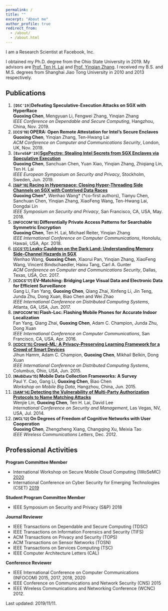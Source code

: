 ```yaml
---
permalink: /
title: ""
excerpt: "About me"
author_profile: true
redirect_from: 
  - /about/
  - /about.html
---
```


I am a Research Scientist at Facebook, Inc.

I obtained my Ph.D. degree from the Ohio State University in 2019. My advisors are [Prof. Ten H. Lai](http://web.cse.ohio-state.edu/~lai.1/) and [Prof. Yinqian Zhang](http://web.cse.ohio-state.edu/~zhang.834/). I received my B.S. and M.S. degrees from Shanghai Jiao Tong University in 2010 and 2013 respectively.

Publications
------
1. **`[DSC'19]`Defeating Speculative-Execution Attacks on SGX with HyperRace**  
**Guoxing Chen**, Mengyuan Li, Fengwei Zhang, Yinqian Zhang  
_IEEE Conference on Dependable and Secure Computing_, Hangzhou, China, Nov. 2019.
1. **<small>[CCS'19]</small> OPERA: Open Remote Attestation for Intel’s Secure Enclaves**  
**Guoxing Chen**, Yinqian Zhang, Ten-Hwang Lai  
_ACM Conference on Computer and Communications Security_, London, UK, Nov. 2019.
1.  **`[EuroS&P'19]`[SgxPectre: Stealing Intel Secrets from SGX Enclaves via Speculative Execution](https://arxiv.org/pdf/1802.09085.pdf)**  
**Guoxing Chen**, Sanchuan Chen, Yuan Xiao, Yinqian Zhang, Zhiqiang Lin, Ten H. Lai  
_IEEE European Symposium on Security and Privacy_, Stockholm, Sweden, Jun. 2019.
1. [**<small>[S&P'18]</small> Racing in Hyperspace: Closing Hyper-Threading Side Channels on SGX with Contrived Data Races**](https://ieeexplore.ieee.org/stamp/stamp.jsp?tp=&arnumber=8418603)  
**Guoxing Chen\***, Wenhao Wang\* (\*co-first authors), Tianyu Chen, Sanchuan Chen, Yinqian Zhang, XiaoFeng Wang, Ten-Hwang Lai, Dongdai Lin  
_IEEE Symposium on Security and Privacy_, San Francisco, CA, USA, May. 2018.
1. **<small>[INFOCOM'18]</small> Differentially Private Access Patterns for Searchable Symmetric Encryption**  
**Guoxing Chen**, Ten H. Lai, Michael Reiter, Yinqian Zhang  
_IEEE International Conference on Computer Communications_, Honolulu, Hawaii, USA, Apr. 2018.
1. [**<small>[CCS'17]</small> Leaky Cauldron on the Dark Land: Understanding Memory Side-Channel Hazards in SGX**](https://arxiv.org/pdf/1705.07289.pdf)  
Wenhao Wang, **Guoxing Chen**, Xiaorui Pan, Yinqian Zhang, XiaoFeng Wang, Vincent Bindschaedler, Haixu Tang, Carl A. Gunter  
_ACM Conference on Computer and Communications Security_, Dallas, Texas, USA, Oct. 2017.
1. **<small>[ICDCS'17]</small> EV-Matching: Bridging Large Visual Data and Electronic Data for Efficient Surveillance**  
Gang Li, Fan Yang, **Guoxing Chen**, Qiang Zhai, Xinfeng Li, Jin Teng, Junda Zhu, Dong Xuan, Biao Chen and Wei Zhao  
_IEEE International Conference on Distributed Computing Systems_, Atlanta, GA, USA, Jun. 2017.
1. **<small>[INFOCOM'16]</small> Flash-Loc: Flashing Mobile Phones for Accurate Indoor Localization**  
Fan Yang, Qiang Zhai, **Guoxing Chen**, Adam C. Champion, Junda Zhu, Dong Xuan  
_IEEE International Conference on Computer Communications_, San Francisco, CA, USA, Apr. 2016.
1. [**<small>[ICDCS'15]</small> Crowd-ML: A Privacy-Preserving Learning Framework for a Crowd of Smart Devices**](https://arxiv.org/pdf/1501.02484.pdf)  
Jihun Hamm, Adam C. Champion, **Guoxing Chen**, Mikhail Belkin, Dong Xuan  
_IEEE International Conference on Distributed Computing Systems_, Columbus, Ohio, USA, Jun. 2015.
1. **<small>[MoBiData'15]</small> Mobile Data Collection Frameworks: A Survey**  
Paul Y. Cao, Gang Li, **Guoxing Chen**, Biao Chen  
_Workshop on Mobile Big Data_, Hangzhou, China, Jun. 2015.
1. [**<small>[SAM'14]</small> Detecting the Vulnerability of Multi-Party Authorization Protocols to Name Matching Attacks**](http://worldcomp-proceedings.com/proc/p2014/SAM9785.pdf)  
Wenjie Lin, **Guoxing Chen**, Ten H. Lai, David Lee  
_International Conference on Security and Management_, Las Vegas, NV, USA, Jul. 2014.
1. **<small>[WCL'12]</small> On Degrees of Freedom of Cognitive Networks with User Cooperation**  
**Guoxing Chen**, Zhengzheng Xiang, Changqing Xu, Meixia Tao  
_IEEE Wireless Communications Letters_, Dec. 2012.

Professional Activities
-----
**Program Committee Member**
- International Workshop on Secure Mobile Cloud Computing (IWoSeMC) [2020](https://iwosemc.eu/)
- International Conference on Cyber Security for Emerging Technologies (CSET) [2019](http://www.qu.edu.qa/conference/CSET-2019)

**Student Program Committee Member**
- IEEE Symposium on Security and Privacy (S&P) 2018

**Journal Reviewer**
- IEEE Transactions on Dependable and Secure Computing (TDSC)
- IEEE Transactions on Information Forensics and Security (TIFS)
- ACM Transactions on Privacy and Security (TOPS)
- ACM Transactions on Sensor Networks (TOSN)
- IEEE Transactions on Services Computing (TSC)
- IEEE Computer Architecture Letters (CAL)

**Conference Reviewer**
- IEEE International Conference on Computer Communications (INFOCOM) 2015, 2017, 2018, 2020
- IEEE Conference on Communications and Network Security (CNS) 2015
- IEEE Wireless Communications and Networking Conference (WCNC) 2012.


Last updated: 2019/11/11.
